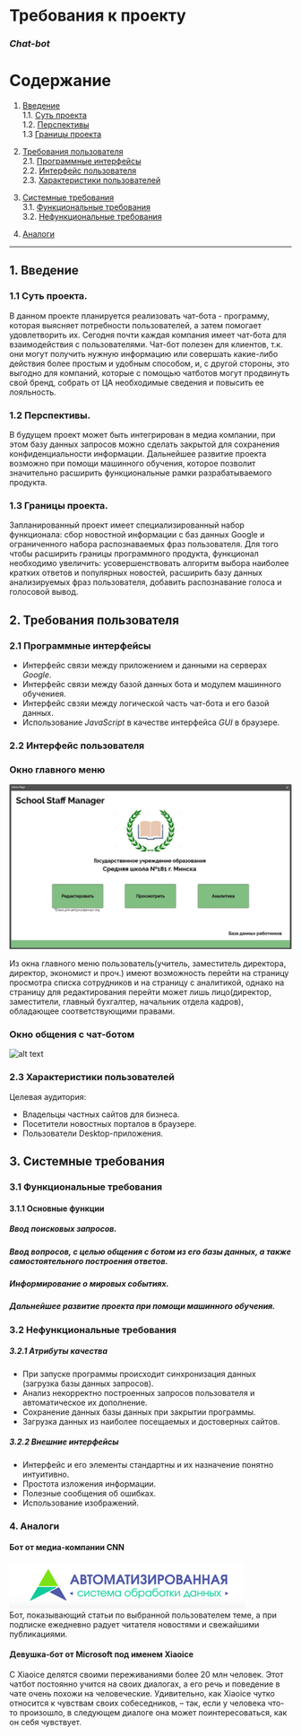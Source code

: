 # Требования к проекту  
### *Chat-bot*


# Содержание

 1.	[Введение](#1)   
   1.1. [Суть проекта](#1.1)    
   1.2. [Перспективы](#1.2)  
   1.3  [Границы проекта](#1.3)  
 
 2.	[Требования пользователя](#2)   
   2.1. [Программные интерфейсы](#2.1)   
   2.2. [Интерфейс пользователя](#2.2)   
   2.3. [Характеристики пользователей](#2.3) 
   
 3.	[Системные требования](#3)    
   3.1. [Функциональные требования](#3.1)   
   3.2. [Нефункциональные требования](#3.2)   
         
 4.	[Аналоги](#4) 
 
---
##  1.	Введение <a name="1"></a>   

###     1.1	Суть проекта.<a name="1.1"></a>
В данном проекте планируется реализовать чат-бота -  программу, которая выясняет потребности пользователей, а затем помогает удовлетворить их. Сегодня почти каждая компания имеет чат-бота для взаимодействия с пользователями. Чат-бот полезен для клиентов, т.к. они могут получить нужную информацию или совершать какие-либо действия более простым и удобным способом, и, с другой стороны, это выгодно для компаний, которые с помощью чатботов могут продвинуть свой бренд, собрать от ЦА необходимые сведения и повысить ее лояльность. 

###     1.2 Перспективы.<a name="1.2"></a> 
В будущем проект может быть интегрирован в медиа компании, при этом базу данных запросов можно сделать закрытой для сохранения конфиденциальности информации.
Дальнейшее развитие проекта возможно при помощи машинного обучения, которое позволит значительно расширить функциональные рамки разрабатываемого продукта.

###     1.3 Границы проекта.<a name="1.3"></a>      
Запланированный проект имеет специализированный набор функционала: сбор новостной информации с баз данных Google и ограниченного набора распознаваемых фраз пользователя. Для того чтобы расширить границы программного продукта, функционал необходимо увеличить: усовершенствовать алгоритм выбора наиболее кратких ответов и популярных новостей, расширить базу данных анализируемых фраз пользователя, добавить распознавание голоса и голосовой вывод.

## 2.	Требования пользователя<a name="2"></a> 

### 2.1	Программные интерфейсы<a name="2.1"></a>   
-	Интерфейс связи между приложением и данными на серверах *Google*.  
-	Интерфейс связи между базой данных бота и модулем машинного обучениея.
- Интерфейс свзяи между логической часть чат-бота и его базой данных.
-	Использование *JavaScript* в качестве интерфейса *GUI* в браузере. 

### 2.2	Интерфейс пользователя<a name="2.2"></a>   
### Окно главного меню
![alt text](https://github.com/EfimSirotkin/lab2-tritpo/blob/master/Images/Main.JPG)  

Из окна главного меню пользователь(учитель, заместитель директора, директор, экономист и проч.) имеют возможность перейти на страницу просмотра списка сотрудников и на страницу с аналитикой, однако на страницу для редактирования перейти может лишь лицо(директор, заместители, главный бухгалтер, начальник отдела кадров), обладающее соответствующими правами.  
### Окно общения с чат-ботом 
![alt text](https://github.com/EfimSirotkin/lab2-tritpo/blob/master/Images/Chat.JPG)

### 2.3	Характеристики пользователей<a name="2.3"></a>   
Целевая аудитория:  
-	Владельцы частных сайтов для бизнеса.
- Посетители новостных порталов в браузере.
- Пользователи Desktop-приложения.

## 3. Системные требования<a name="3"></a>   

### 3.1 Функциональные требования<a name="3.1"></a> 
#### 3.1.1 Основные функции 
#####	Ввод поисковых запросов. 
#####	Ввод вопросов, с целью общения с ботом из его базы данных, а также самостоятельного построения ответов.  
#####	Информирование о мировых событиях.
#####	Дальнейшее развитие проекта при помощи машинного обучения.   

### 3.2	Нефункциональные требования<a name="3.2"></a> 
##### 3.2.1	Атрибуты качества
-	При запуске программы происходит синхронизация данных (загрузка базы данных запросов).
-	Анализ некорректно построенных запросов пользователя и автоматическое их дополнение.
-	Сохранение данных базы данных при закрытии программы.
-	Загрузка данных из наиболее посещаемых и достоверных сайтов.
##### 	3.2.2	Внешние интерфейсы
-	Интерфейс и его элементы стандартны и их назначение понятно интуитивно.  
-	Простота изложения информации.
- Полезные сообщения об ошибках.
- Использование изображений.

### 4. Аналоги<a name="4"></a> 

#### Бот от медиа-компании CNN 
 ![alt text](https://github.com/EfimSirotkin/lab2-tritpo/blob/master/Images/ASOD.png)  
Бот, показывающий статьи по выбранной пользователем теме, а при подписке ежедневно радует читателя новостями и свежайшими публикациями.

#### Девушка-бот от Microsoft под именем Xiaoice

С Xiaoice делятся своими переживаниями более 20 млн человек. 
Этот чатбот постоянно учится на своих диалогах, а его речь и поведение в чате очень похожи на человеческие.
Удивительно, как Xiaoice чутко относится к чувствам своих собеседников, – так, если у человека что-то произошло, в следующем диалоге она может поинтересоваться, как он себя чувствует.
